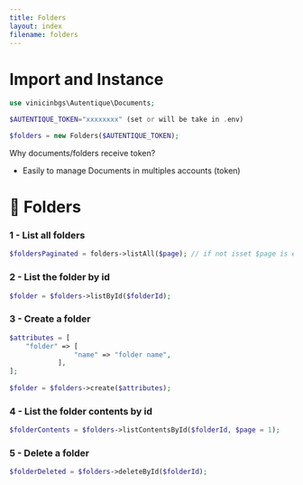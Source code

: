 ```yaml
---
title: Folders
layout: index
filename: folders
--- 
```

# Import and Instance
```php
use vinicinbgs\Autentique\Documents;

$AUTENTIQUE_TOKEN="xxxxxxxx" (set or will be take in .env)

$folders = new Folders($AUTENTIQUE_TOKEN);
```

Why documents/folders receive token?
- Easily to manage Documents in multiples accounts (token)


# 📁 Folders
### 1 - List all folders

```php
$foldersPaginated = folders->listAll($page); // if not isset $page is equal 1
```

### 2 - List the folder by id

```php
$folder = $folders->listById($folderId);
```

### 3 - Create a folder

```php
$attributes = [
    "folder" => [
                "name" => "folder name",
            ],
];
 
$folder = $folders->create($attributes);
 ```

### 4 - List the folder contents by id

```php
$folderContents = $folders->listContentsById($folderId, $page = 1);
```

### 5 - Delete a folder

```php 
$folderDeleted = $folders->deleteById($folderId);
```

